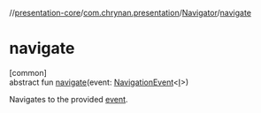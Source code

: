//[presentation-core](../../../index.md)/[com.chrynan.presentation](../index.md)/[Navigator](index.md)/[navigate](navigate.md)

# navigate

[common]\
abstract fun [navigate](navigate.md)(event: [NavigationEvent](../-navigation-event/index.md)&lt;[I](index.md)&gt;)

Navigates to the provided [event](navigate.md).
